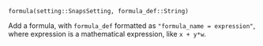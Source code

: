 ```
formula(setting::SnapsSetting, formula_def::String)
```

Add a formula, with `formula_def` formatted as `"formula_name = expression"`, where expression is a mathematical expression, like `x + y*w`.
